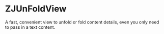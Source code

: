 # ZJUnFoldView
A fast, convenient view to unfold or fold content details, even you only need to pass in a text content.

